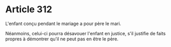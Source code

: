 # Article 312

L'enfant conçu pendant le mariage a pour père le mari.

Néanmoins, celui-ci pourra désavouer l'enfant en justice, s'il justifie de faits propres à démontrer qu'il ne peut pas en être le père.

